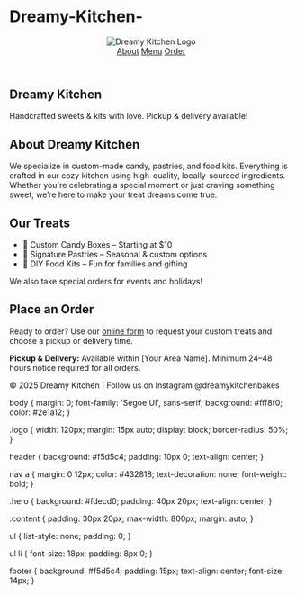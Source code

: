 # Dreamy-Kitchen-<!DOCTYPE html>
<html lang="en">
<head>
  <meta charset="UTF-8" />
  <meta name="viewport" content="width=device-width, initial-scale=1.0"/>
  <title>Dreamy Kitchen</title>
  <link rel="stylesheet" href="styles.css" />
</head>
<body>
  <header>
    <img src="logo.jpeg" alt="Dreamy Kitchen Logo" class="logo" />
    <nav>
      <a href="#about">About</a>
      <a href="#menu">Menu</a>
      <a href="#order">Order</a>
    </nav>
  </header>

  <section class="hero">
    <h1>Dreamy Kitchen</h1>
    <p>Handcrafted sweets & kits with love. Pickup & delivery available!</p>
  </section>

  <section id="about" class="content">
    <h2>About Dreamy Kitchen</h2>
    <p>We specialize in custom-made candy, pastries, and food kits. Everything is crafted in our cozy kitchen using high-quality, locally-sourced ingredients. Whether you're celebrating a special moment or just craving something sweet, we’re here to make your treat dreams come true.</p>
  </section>

  <section id="menu" class="content">
    <h2>Our Treats</h2>
    <ul>
      <li>🍭 Custom Candy Boxes – Starting at $10</li>
      <li>🧁 Signature Pastries – Seasonal & custom options</li>
      <li>🥣 DIY Food Kits – Fun for families and gifting</li>
    </ul>
    <p>We also take special orders for events and holidays!</p>
  </section>

  <section id="order" class="content">
    <h2>Place an Order</h2>
    <p>Ready to order? Use our <a href="https://forms.gle/YOURFORM">online form</a> to request your custom treats and choose a pickup or delivery time.</p>
    <p><strong>Pickup & Delivery:</strong> Available within [Your Area Name]. Minimum 24–48 hours notice required for all orders.</p>
  </section>

  <footer>
    <p>&copy; 2025 Dreamy Kitchen | Follow us on Instagram @dreamykitchenbakes</p>
  </footer>
</body>
</html>
body {
  margin: 0;
  font-family: 'Segoe UI', sans-serif;
  background: #fff8f0;
  color: #2e1a12;
}

.logo {
  width: 120px;
  margin: 15px auto;
  display: block;
  border-radius: 50%;
}

header {
  background: #f5d5c4;
  padding: 10px 0;
  text-align: center;
}

nav a {
  margin: 0 12px;
  color: #432818;
  text-decoration: none;
  font-weight: bold;
}

.hero {
  background: #fdecd0;
  padding: 40px 20px;
  text-align: center;
}

.content {
  padding: 30px 20px;
  max-width: 800px;
  margin: auto;
}

ul {
  list-style: none;
  padding: 0;
}

ul li {
  font-size: 18px;
  padding: 8px 0;
}

footer {
  background: #f5d5c4;
  padding: 15px;
  text-align: center;
  font-size: 14px;
}
